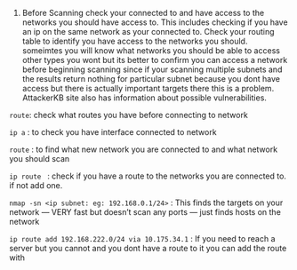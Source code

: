 1. Before Scanning check your connected to and have access to the networks you should have access to. This includes checking if you have an ip on the same network as your connected to. Check your routing table to identify you have access to the networks you should. someimtes you will know what networks you should be able to access other types you wont but its better to confirm you can access a network before beginning scanning since if your scanning multiple subnets and the results return nothing for particular subnet because you dont have access but there is actually important targets there this is a problem. AttackerKB site also has information about possible vulnerabilities.

```route```: check what routes you have before connecting to network

```ip a``` : to check you have interface connected to network

```route``` : to find what new network you are connected to and what network you should scan

```ip route ``` : check if you have a route to the networks you are connected to. if not add one.

```nmap -sn <ip subnet: eg: 192.168.0.1/24>``` : This finds the targets on your network — VERY fast but doesn’t scan any ports — just finds hosts on the network

```ip route add 192.168.222.0/24 via 10.175.34.1``` : If you need to reach a server but you cannot and you dont have a route to it you can add the route with
